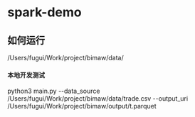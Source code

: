 # spark-demo
## 如何运行
/Users/fugui/Work/project/bimaw/data/

#### 本地开发测试
python3 main.py --data_source /Users/fugui/Work/project/bimaw/data/trade.csv --output_uri /Users/fugui/Work/project/bimaw/output/t.parquet

